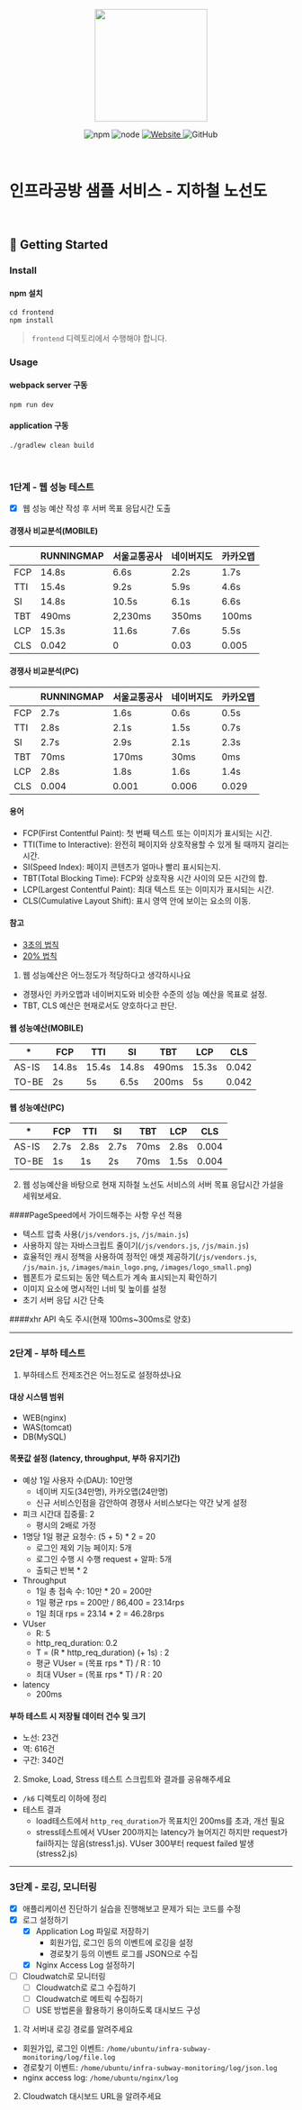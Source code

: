 <p align="center">
    <img width="200px;" src="https://raw.githubusercontent.com/woowacourse/atdd-subway-admin-frontend/master/images/main_logo.png"/>
</p>
<p align="center">
  <img alt="npm" src="https://img.shields.io/badge/npm-%3E%3D%205.5.0-blue">
  <img alt="node" src="https://img.shields.io/badge/node-%3E%3D%209.3.0-blue">
  <a href="https://edu.nextstep.camp/c/R89PYi5H" alt="nextstep atdd">
    <img alt="Website" src="https://img.shields.io/website?url=https%3A%2F%2Fedu.nextstep.camp%2Fc%2FR89PYi5H">
  </a>
  <img alt="GitHub" src="https://img.shields.io/github/license/next-step/atdd-subway-service">
</p>

<br>

# 인프라공방 샘플 서비스 - 지하철 노선도

<br>

## 🚀 Getting Started

### Install
#### npm 설치
```
cd frontend
npm install
```
> `frontend` 디렉토리에서 수행해야 합니다.

### Usage
#### webpack server 구동
```
npm run dev
```
#### application 구동
```
./gradlew clean build
```
<br>


### 1단계 - 웹 성능 테스트

- [X] 웹 성능 예산 작성 후 서버 목표 응답시간 도출


#### 경쟁사 비교분석(MOBILE)

|     | RUNNINGMAP | 서울교통공사  | 네이버지도 | 카카오맵  |
|-----|------------|---------|-------|-------|
| FCP | 14.8s      | 6.6s    | 2.2s  | 1.7s  |
| TTI | 15.4s      | 9.2s    | 5.9s  | 4.6s  |
| SI  | 14.8s      | 10.5s   | 6.1s  | 6.6s  |
| TBT | 490ms      | 2,230ms | 350ms | 100ms |
| LCP | 15.3s      | 11.6s   | 7.6s  | 5.5s  |
| CLS | 0.042      | 0       | 0.03  | 0.005 |

#### 경쟁사 비교분석(PC)

|     | RUNNINGMAP | 서울교통공사 | 네이버지도 | 카카오맵  |
|-----|------------|--------|-------|-------|
| FCP | 2.7s       | 1.6s   | 0.6s  | 0.5s  |
| TTI | 2.8s       | 2.1s   | 1.5s  | 0.7s  |
| SI  | 2.7s       | 2.9s   | 2.1s  | 2.3s  |
| TBT | 70ms       | 170ms  | 30ms  | 0ms   |
| LCP | 2.8s       | 1.8s   | 1.6s  | 1.4s  |
| CLS | 0.004      | 0.001  | 0.006 | 0.029 |

#### 용어
- FCP(First Contentful Paint): 첫 번째 텍스트 또는 이미지가 표시되는 시간.
- TTI(Time to Interactive): 완전히 페이지와 상호작용할 수 있게 될 때까지 걸리는 시간.
- SI(Speed Index): 페이지 콘텐츠가 얼마나 빨리 표시되는지.
- TBT(Total Blocking Time): FCP와 상호작용 시간 사이의 모든 시간의 합.
- LCP(Largest Contentful Paint): 최대 텍스트 또는 이미지가 표시되는 시간.
- CLS(Cumulative Layout Shift): 표시 영역 안에 보이는 요소의 이동.

#### 참고
- [3초의 법칙](https://www.thinkwithgoogle.com/intl/en-ca/marketing-strategies/app-and-mobile/mobile-page-speed-new-industry-benchmarks/)
- [20% 법칙](https://www.smashingmagazine.com/2015/09/why-performance-matters-the-perception-of-time/#the-need-for-performance-optimization-the-20-rule)

1. 웹 성능예산은 어느정도가 적당하다고 생각하시나요
- 경쟁사인 카카오맵과 네이버지도와 비슷한 수준의 성능 예산을 목표로 설정.
- TBT, CLS 예산은 현재로서도 양호하다고 판단.

#### 웹 성능예산(MOBILE)

| *     | FCP   | TTI   | SI     | TBT   | LCP   | CLS   |
|-------|-------|-------|--------|-------|-------|-------|
| AS-IS | 14.8s | 15.4s | 14.8s  | 490ms | 15.3s | 0.042 | 
| TO-BE | 2s    | 5s    | 6.5s   | 200ms | 5s    | 0.042 | 

#### 웹 성능예산(PC)

| *     | FCP  | TTI  | SI   | TBT  | LCP  | CLS   |
|-------|------|------|------|------|------|-------|
| AS-IS | 2.7s | 2.8s | 2.7s | 70ms | 2.8s | 0.004 | 
| TO-BE | 1s   | 1s   | 2s   | 70ms | 1.5s | 0.004 |

2. 웹 성능예산을 바탕으로 현재 지하철 노선도 서비스의 서버 목표 응답시간 가설을 세워보세요.

####PageSpeed에서 가이드해주는 사항 우선 적용
- 텍스트 압축 사용(`/js/vendors.js`, `/js/main.js`)
- 사용하지 않는 자바스크립트 줄이기(`/js/vendors.js`, `/js/main.js`)
- 효율적인 캐시 정책을 사용하여 정적인 애셋 제공하기(`/js/vendors.js`, `/js/main.js`, `/images/main_logo.png`, `/images/logo_small.png`)
- 웹폰트가 로드되는 동안 텍스트가 계속 표시되는지 확인하기
- 이미지 요소에 명시적인 너비 및 높이를 설정
- 초기 서버 응답 시간 단축

####xhr API 속도 주시(현재 100ms~300ms로 양호)

---


### 2단계 - 부하 테스트 
1. 부하테스트 전제조건은 어느정도로 설정하셨나요

#### 대상 시스템 범위
- WEB(nginx)
- WAS(tomcat)
- DB(MySQL)

#### 목푯값 설정 (latency, throughput, 부하 유지기간)
- 예상 1일 사용자 수(DAU): 10만명
  - 네이버 지도(34만명), 카카오맵(24만명)
  - 신규 서비스인점을 감안하여 경쟁사 서비스보다는 약간 낮게 설정
- 피크 시간대 집중률: 2
  - 평시의 2배로 가정
- 1명당 1일 평균 요청수: (5 + 5) * 2 = 20
  - 로그인 제외 기능 페이지: 5개
  - 로그인 수행 시 수행 request + 알파: 5개
  - 출퇴근 반복 * 2
- Throughput
  - 1일 총 접속 수: 10만 * 20 = 200만
  - 1일 평균 rps = 200만 / 86,400 = 23.14rps
  - 1일 최대 rps = 23.14 * 2 = 46.28rps
- VUser 
  - R: 5 
  - http_req_duration: 0.2
  - T = (R * http_req_duration) (+ 1s) : 2
  - 평균 VUser = (목표 rps * T) / R : 10
  - 최대 VUser = (목표 rps * T) / R : 20
- latency
  - 200ms
  

#### 부하 테스트 시 저장될 데이터 건수 및 크기
- 노선: 23건
- 역: 616건
- 구간: 340건



2. Smoke, Load, Stress 테스트 스크립트와 결과를 공유해주세요

- `/k6` 디렉토리 이하에 정리
- 테스트 결과
  - load테스트에서 `http_req_duration`가 목표치인 200ms를 초과, 개선 필요
  - stress테스트에서 VUser 200까지는 latency가 늘어지긴 하지만 request가 fail하지는 않음(stress1.js). VUser 300부터 request failed 발생(stress2.js)
  

---

### 3단계 - 로깅, 모니터링
- [X] 애플리케이션 진단하기 실습을 진행해보고 문제가 되는 코드를 수정
- [X] 로그 설정하기
  - [X] Application Log 파일로 저장하기
    - 회원가입, 로그인 등의 이벤트에 로깅을 설정
    - 경로찾기 등의 이벤트 로그를 JSON으로 수집
  - [X] Nginx Access Log 설정하기
- [ ] Cloudwatch로 모니터링
  - [ ] Cloudwatch로 로그 수집하기
  - [ ] Cloudwatch로 메트릭 수집하기
  - [ ] USE 방법론을 활용하기 용이하도록 대시보드 구성

1. 각 서버내 로깅 경로를 알려주세요
  - 회원가입, 로그인 이벤트: `/home/ubuntu/infra-subway-monitoring/log/file.log`
  - 경로찾기 이벤트: `/home/ubuntu/infra-subway-monitoring/log/json.log`
  - nginx access log: `/home/ubuntu/nginx/log`

2. Cloudwatch 대시보드 URL을 알려주세요
